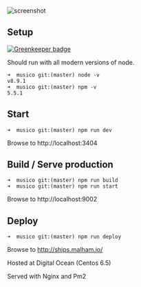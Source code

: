 ![screenshot](https://s3.eu-west-2.amazonaws.com/io1937/musicali/player.jpeg)

## Setup

[![Greenkeeper badge](https://badges.greenkeeper.io/cerico/ships.svg)](https://greenkeeper.io/)

Should run with all modern versions of node. 

```
➜  musico git:(master) node -v
v8.9.1
➜  musico git:(master) npm -v
5.5.1
```

## Start
```
➜  musico git:(master) npm run dev
```

Browse to http://localhost:3404

## Build / Serve production
```
➜  musico git:(master) npm run build
➜  musico git:(master) npm run start
```

Browse to http://localhost:9002

## Deploy

```
➜  musico git:(master) npm run deploy
```

Browse to http://ships.malham.io/

Hosted at Digital Ocean (Centos 6.5)

Served with Nginx and Pm2

